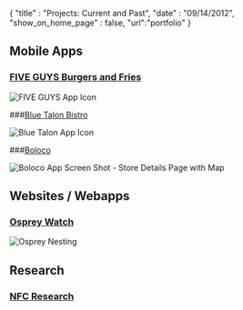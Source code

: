 {
	"title" : "Projects: Current and Past",
	"date" : "09/14/2012",
  "show_on_home_page" : false,
  "url":"portfolio"
}


## Mobile Apps 

### [FIVE GUYS Burgers and Fries](http://www.fiveguys.com/)

   ![FIVE GUYS App Icon](https://lh4.ggpht.com/Z3ER1ciurb8t0KIvUYHPhnZh8EjuZxlLqmrHXur1UzNhuOY_Q45mxfXU71S4P1hIK1Y=w124)
   
###[Blue Talon Bistro](http://bluetalonbistro.com/)

   ![Blue Talon App Icon](https://lh6.ggpht.com/ZkXRtDcsoD06cD0xB_q3kokOSrEPfbbiOcHkMQKBG6sUCuElFENd0qA4edjBrbQ9hqI=w124)

###[Boloco](http://www.boloco.com/)

  ![Boloco App Screen Shot - Store Details Page with
Map](https://lh4.ggpht.com/5xsIoE2gOeEydt2wbqCdQ0IKkQU1rYT2VupvjfirajIN3kWGpCH_uedawTppWEt4U5rb=h230)

## Websites / Webapps

### [Osprey Watch](http://www.osprey-watch.org/)

  ![Osprey Nesting](http://c.osprey-watch.org/assets/slide-3.jpg)


## Research

### [NFC Research](https://github.com/wlaurance/NFC-Research)

